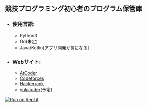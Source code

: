 ## 競技プログラミング初心者のプログラム保管庫
* ### 使用言語:  
  * Python3
  * Go(未定)  
  * Java/Kotlin(アプリ開発が気になる）

* ### Webサイト:
  * [AtCoder](https://atcoder.jp/home)  
  * [Codeforces](https://codeforces.com/)
  * [Hackerrank](https://www.hackerrank.com/)
  * [yukicoder](https://yukicoder.me/)(予定)
  
[![Run on Repl.it](https://repl.it/badge/github/Escaity/Library)](https://repl.it/github/Escaity/Library)

